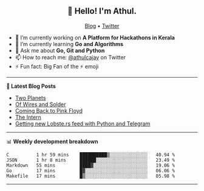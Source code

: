 <h2 align="center">👋 Hello! I'm Athul.</h2>
<p align="center">
  <a href="https://blog.athulcyriac.xyz">Blog</a> •
  <a href="https://twitter.com/athulcajay">Twitter</a>
</p>


- 🔭 I’m currently working on **A Platform for Hackathons in Kerala**
- 🌱 I’m currently learning **Go and Algorithms**
- 💬 Ask me about **Go, Git and Python**
- 📫 How to reach me: [@athulcajay](https://twitter.com/athulcajay) on Twitter
- ⚡ Fun fact: Big Fan of the :zap: emoji

-------

**📝 Latest Blog Posts**

<!-- BLOG-POST-LIST:START -->
- [Two Planets](https://blog.athulcyriac.xyz/blog/two-planets/)
- [Of Wires and Solder](https://blog.athulcyriac.xyz/blog/macropad/)
- [Coming Back to Pink Floyd](https://blog.athulcyriac.xyz/blog/pink-floyd/)
- [The Intern](https://blog.athulcyriac.xyz/blog/frappe-internship/)
- [Getting new Lobste.rs feed with Python and Telegram](https://blog.athulcyriac.xyz/blog/lobsters_feed/)
<!-- BLOG-POST-LIST:END -->

-------

📊 **Weekly development breakdown**
<!--START_SECTION:waka-->
```text
C          1 hr 59 mins    ██████████▒░░░░░░░░░░░░░░   40.94 % 
JSON       1 hr 8 mins     ██████░░░░░░░░░░░░░░░░░░░   23.49 % 
Markdown   55 mins         ████▓░░░░░░░░░░░░░░░░░░░░   19.06 % 
Go         17 mins         █▓░░░░░░░░░░░░░░░░░░░░░░░   06.06 % 
Makefile   17 mins         █▒░░░░░░░░░░░░░░░░░░░░░░░   05.98 % 
```
<!--END_SECTION:waka-->

-------
